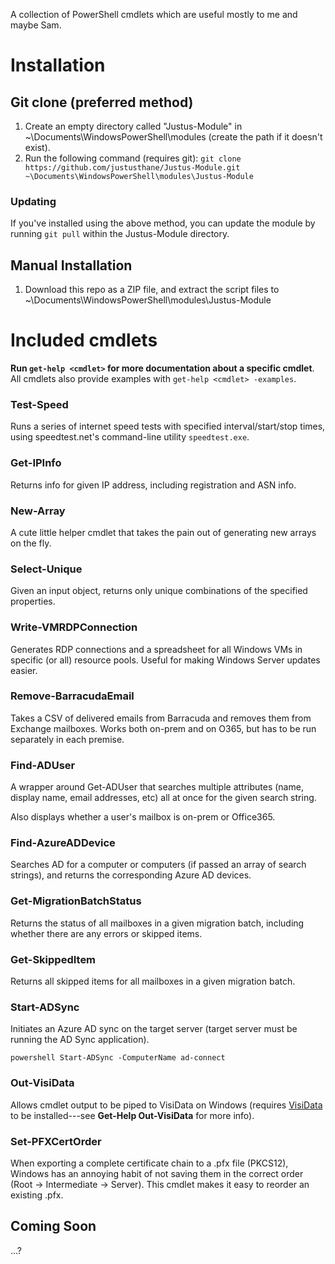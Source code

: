 A collection of PowerShell cmdlets which are useful mostly to me and maybe Sam.

# Installation
## Git clone (preferred method)
1. Create an empty directory called "Justus-Module" in ~\Documents\WindowsPowerShell\modules (create the path if it doesn't exist).
2. Run the following command (requires git): `git clone https://github.com/justusthane/Justus-Module.git ~\Documents\WindowsPowerShell\modules\Justus-Module`

### Updating
If you've installed using the above method, you can update the module by running `git pull` within the Justus-Module directory.

## Manual Installation
1. Download this repo as a ZIP file, and extract the script files to ~\Documents\WindowsPowerShell\modules\Justus-Module

# Included cmdlets

**Run `get-help <cmdlet>` for more documentation about a specific cmdlet**. All cmdlets also provide examples with `get-help <cmdlet> -examples`.

### Test-Speed
Runs a series of internet speed tests with specified interval/start/stop times, using speedtest.net's command-line utility `speedtest.exe`.

### Get-IPInfo
Returns info for given IP address, including registration and ASN info.

### New-Array
A cute little helper cmdlet that takes the pain out of generating new arrays on the fly.

### Select-Unique
Given an input object, returns only unique combinations of the specified properties.

### Write-VMRDPConnection
Generates RDP connections and a spreadsheet for all Windows VMs in specific (or all) resource pools. Useful for making Windows Server updates easier.

### Remove-BarracudaEmail
Takes a CSV of delivered emails from Barracuda and removes them from Exchange mailboxes. Works both on-prem and on O365, but has to be run separately in each premise.

### Find-ADUser
A wrapper around Get-ADUser that searches multiple attributes (name, display name, email addresses, etc) all at once for the given search string.

Also displays whether a user's mailbox is on-prem or Office365.

### Find-AzureADDevice
Searches AD for a computer or computers (if passed an array of search strings), and returns the corresponding Azure AD devices.

### Get-MigrationBatchStatus
Returns the status of all mailboxes in a given migration batch, including whether there are any errors or skipped items.

### Get-SkippedItem
Returns all skipped items for all mailboxes in a given migration batch.

### Start-ADSync 
Initiates an Azure AD sync on the target server (target server must be running the AD Sync application).

```
powershell Start-ADSync -ComputerName ad-connect 
```

### Out-VisiData 
Allows cmdlet output to be piped to VisiData on Windows
(requires [VisiData](https://www.visidata.org) to be installed---see **Get-Help Out-VisiData** for more info).

### Set-PFXCertOrder
When exporting a complete certificate chain to a .pfx file (PKCS12), Windows has an annoying habit of not saving them in the correct order (Root -> Intermediate -> Server). This cmdlet makes it easy to reorder an existing .pfx.


## Coming Soon
...?
